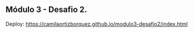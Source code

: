 ## Módulo 3 - Desafio 2.


Deploy: https://camilaortizborquez.github.io/modulo3-desafio2/index.html
